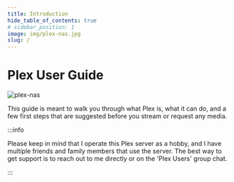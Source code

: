 ```yaml
---
title: Introduction
hide_table_of_contents: true
# sidebar_position: 1
image: img/plex-nas.jpg
slug: /
---
```


# Plex User Guide

![plex-nas](/img/plex-nas.jpg)

This guide is meant to walk you through what Plex is, what it can do, and a few first steps that are suggested before you stream or request any media.

:::info

Please keep in mind that I operate this Plex server as a hobby, and I have multiple friends and family members that use the server. The best way to get support is to reach out to me directly or on the 'Plex Users' group chat.

:::